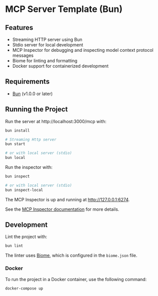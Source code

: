 # MCP Server Template (Bun)

## Features

- Streaming HTTP server using Bun
- Stdio server for local development
- MCP Inspector for debugging and inspecting model context protocol messages
- Biome for linting and formatting
- Docker support for containerized development

## Requirements

- [Bun](https://bun.sh/) (v1.0.0 or later)

## Running the Project

Run the server at http://localhost:3000/mcp with:

```bash
bun install

# Streaming Http server
bun start

# or with local server (stdio)
bun local
```

Run the inspector with:

```bash
bun inspect

# or with local server (stdio)
bun inspect-local
```

The MCP Inspector is up and running at http://127.0.0.1:6274.

See the [MCP Inspector documentation](https://modelcontextprotocol.io/docs/tools/inspector) for more details.

## Development

Lint the project with:

```bash
bun lint
```

The linter uses [Biome](https://biomejs.dev), which is configured in the `biome.json` file.

### Docker

To run the project in a Docker container, use the following command:

```bash
docker-compose up
```